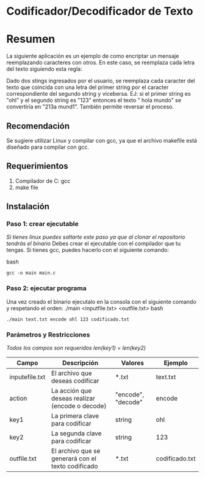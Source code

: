 # Codificador/Decodificador de Texto

# Resumen

La siguiente aplicación es un ejemplo de como encriptar un mensaje reemplazando caracteres con otros. En este caso, se reemplaza cada letra del texto siguiendo esta regla: 

Dado dos stings ingresados por el usuario, se reemplaza cada caracter del texto que coincida con una letra del primer string por el caracter correspondiente del segundo string y vicebersa. 
EJ: si el primer string es "ohl" y el segundo string es "123" entonces el texto " hola mundo" se convertiría en "213a mund1". También permite reversar el proceso.

## Recomendación

Se sugiere utilizar Linux y compilar con gcc, ya que el archivo makefile está diseñado para compilar con gcc.

## Requerimientos

1. Compilador de C: gcc
2. make file

## Instalación
### Paso 1: crear ejecutable

*Si tienes linux puedes saltarte este paso ya que al clonar el repositorio tendrás el binario*
Debes crear el ejecutable con el compilador que tu tengas. Si tienes gcc, puedes hacerlo con el siguiente comando:

bash
```
gcc -o main main.c
```

### Paso 2: ejecutar programa

Una vez creado el binario ejecutalo en la consola con el siguiente comando y respetando el orden:
./main <inputfile.txt> <action> <key1> <key2> <outfile.txt> 
bash
```
./main text.txt encode ohl 123 codificado.txt
```
### Parámetros y Restricciones

*Todos los campos son requeridos*
*len(key1) = len(key2)*

| Campo          | Descripción                                        | Valores            | Ejemplo        |
| -------------- | -------------------------------------------------- | ------------------ | -------------- |
| inputefile.txt | El archivo que deseas codificar                    | *.txt              | text.txt       |
| action         | La acción que deseas realizar (encode o decode)    | "encode", "decode" | encode         |
| key1           | La primera clave para codificar                    | string             | ohl            |
| key2           | La segunda clave para codificar                    | string             | 123            |
| outfile.txt    | El archivo que se generará con el texto codificado | *.txt              | codificado.txt |